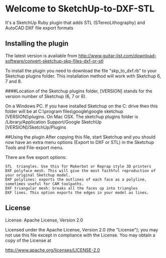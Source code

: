 # Welcome to SketchUp-to-DXF-STL

It's a SketchUp Ruby plugin that adds STL (STereoLithography) and AutoCAD DXF file export formats

## Installing the plugin

The latest version is available from http://www.guitar-list.com/download-software/convert-sketchup-skp-files-dxf-or-stl

To install the plugin you need to download the file "skp_to_dxf.rb" to your Sketchup plugins folder. This installation method will work with Sketchup 6, 7 and 8.

####Location of the Sketchup plugins folder,  [VERSION] stands for the version number of Sketchup (6, 7 or 8).

On a Windows PC. If you have installed Sketchup on the C: drive then this folder will be at C:\program files\google\google sketchup [VERSION]\plugins. 
On Mac OSX. The sketchup plugins folder is /Library/Application Support/Google SketchUp [VERSION]/SketchUp/Plugins

##Using the plugin
After copying this file, start Sketchup and you should now have an extra menu options (Export to DXF or STL) in the Sketchup Tools and File-export menu.

There are five export options:

    STL  triangles. Use this for Makerbot or Reprap style 3D printers
    DXF polyface mesh. This will give the most faithful reproduction of your original Sketchup model.
    DXF polylines: exports the outlines of each face as a polyline, sometimes useful for CAM toolpaths.
    DXF triangular mesh: breaks all the faces up into triangles
    DXF lines. This option exports the edges in your model as lines.

## License

License: Apache License, Version 2.0

Licensed under the Apache License, Version 2.0 (the "License");
you may not use this file except in compliance with the License.
You may obtain a copy of the License at

http://www.apache.org/licenses/LICENSE-2.0

